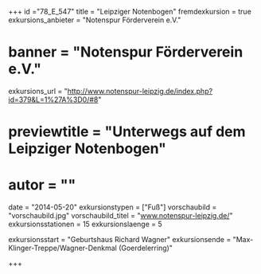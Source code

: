 +++
id ="78_E_547"
title = "Leipziger Notenbogen"
fremdexkursion = true
exkursions_anbieter = "Notenspur Förderverein e.V."
# banner = "Notenspur Förderverein e.V."
exkursions_url = "http://www.notenspur-leipzig.de/index.php?id=379&L=1%27A%3D0/#8"
# previewtitle = "Unterwegs auf dem Leipziger Notenbogen"
# autor = ""
date = "2014-05-20"
exkursionstypen = ["Fuß"]
vorschaubild = "vorschaubild.jpg"
vorschaubild_titel = "www.notenspur-leipzig.de/"
exkursionsstationen = 15
exkursionslaenge = 5

exkursionsstart = "Geburtshaus Richard Wagner" 
exkursionsende = "Max-Klinger-Treppe/Wagner-Denkmal (Goerdelerring)"


+++